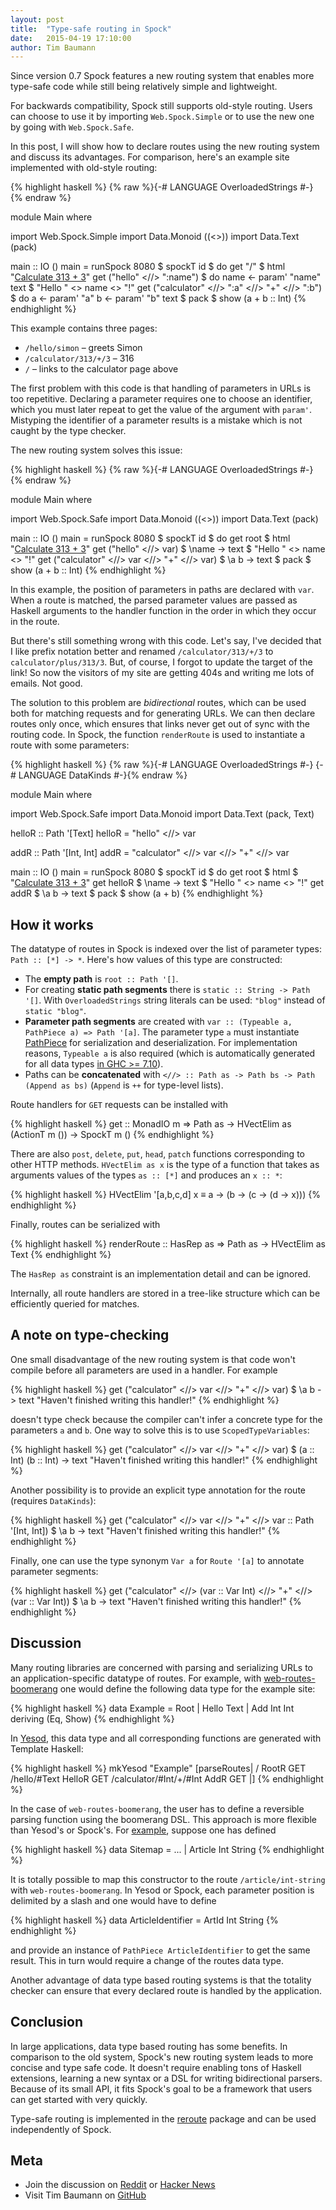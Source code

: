 ```yaml
---
layout: post
title:  "Type-safe routing in Spock"
date:   2015-04-19 17:10:00
author: Tim Baumann
---
```


Since version 0.7 Spock features a new routing system that enables more type-safe code while still being relatively simple and lightweight.

For backwards compatibility, Spock still supports old-style routing. Users can choose to use it by importing `Web.Spock.Simple` or to use the new one by going with `Web.Spock.Safe`.

In this post, I will show how to declare routes using the new routing system and discuss its advantages. For comparison, here's an example site implemented with old-style routing:

{% highlight haskell %}
{% raw %}{-# LANGUAGE OverloadedStrings #-}{% endraw %}

module Main where

import Web.Spock.Simple
import Data.Monoid ((<>))
import Data.Text (pack)

main :: IO ()
main = 
  runSpock 8080 $ spockT id $ do
    get "/" $
      html "<a href='/calculator/313/+/3'>Calculate 313 + 3</a>"
    get ("hello" <//> ":name") $ do
      name <- param' "name"
      text $ "Hello " <> name <> "!"
    get ("calculator" <//> ":a" <//> "+" <//> ":b") $ do
      a <- param' "a"
      b <- param' "b"
      text $ pack $ show (a + b :: Int)
{% endhighlight %}

This example contains three pages:

* `/hello/simon` – greets Simon
* `/calculator/313/+/3` – 316
* `/` – links to the calculator page above

The first problem with this code is that handling of parameters in URLs is too repetitive. Declaring a parameter requires one to choose an identifier, which you must later repeat to get the value of the argument with `param'`. Mistyping the identifier of a parameter results is a mistake which is not caught by the type checker.

The new routing system solves this issue:

{% highlight haskell %}
{% raw %}{-# LANGUAGE OverloadedStrings #-}{% endraw %}

module Main where

import Web.Spock.Safe
import Data.Monoid ((<>))
import Data.Text (pack)

main :: IO ()
main = 
  runSpock 8080 $ spockT id $ do
    get root $
      html "<a href='/calculator/313/+/3'>Calculate 313 + 3</a>"
    get ("hello" <//> var) $ \name ->
      text $ "Hello " <> name <> "!"
    get ("calculator" <//> var <//> "+" <//> var) $ \a b ->
      text $ pack $ show (a + b :: Int)
{% endhighlight %}

In this example, the position of parameters in paths are declared with `var`. When a route is matched, the parsed parameter values are passed as Haskell arguments to the handler function in the order in which they occur in the route.

But there's still something wrong with this code. Let's say, I've decided that I like prefix notation better and renamed `/calculator/313/+/3` to `calculator/plus/313/3`. But, of course, I forgot to update the target of the link! So now the visitors of my site are getting 404s and writing me lots of emails. Not good.

The solution to this problem are *bidirectional* routes, which can be used both for matching requests and for generating URLs. We can then declare routes only once, which ensures that links never get out of sync with the routing code. In Spock, the function `renderRoute` is used to instantiate a route with some parameters:

{% highlight haskell %}
{% raw %}{-# LANGUAGE OverloadedStrings #-}
{-# LANGUAGE DataKinds #-}{% endraw %}

module Main where

import Web.Spock.Safe
import Data.Monoid
import Data.Text (pack, Text)

helloR :: Path '[Text]
helloR = "hello" <//> var

addR :: Path '[Int, Int]
addR = "calculator" <//> var <//> "+" <//> var

main :: IO ()
main =
  runSpock 8080 $ spockT id $ do
    get root $
      html $ "<a href='" <> renderRoute addR 313 3 <> "'>Calculate 313 + 3</a>"
    get helloR $ \name ->
      text $ "Hello " <> name <> "!"
    get addR $ \a b ->
      text $ pack $ show (a + b)
{% endhighlight %}


## How it works

The datatype of routes in Spock is indexed over the list of parameter types: `Path :: [*] -> *`. Here's how values of this type are constructed:

* The **empty path** is `root :: Path '[]`.
* For creating **static path segments** there is `static :: String -> Path '[]`. With `OverloadedStrings` string literals can be used: `"blog"` instead of `static "blog"`.
* **Parameter path segments** are created with `var :: (Typeable a, PathPiece a) => Path '[a]`. The parameter type `a` must instantiate [PathPiece](https://hackage.haskell.org/package/path-pieces-0.2.0/docs/Web-PathPieces.html) for serialization and deserialization. For implementation reasons, `Typeable a` is also required (which is automatically generated for all data types [in GHC >= 7.10](https://mail.haskell.org/pipermail/haskell-cafe/2015-March/118817.html)). 
* Paths can be **concatenated** with `<//> :: Path as -> Path bs -> Path (Append as bs)` (`Append` is `++` for type-level lists).

Route handlers for `GET` requests can be installed with

{% highlight haskell %}
get :: MonadIO m => Path as -> HVectElim as (ActionT m ()) -> SpockT m ()
{% endhighlight %}

There are also `post`, `delete`, `put`, `head`, `patch` functions corresponding to other HTTP methods. `HVectElim as x` is the type of a function that takes as arguments values of the types `as :: [*]` and produces an `x :: *`:

{% highlight haskell %}
HVectElim '[a,b,c,d] x ≡ a -> (b -> (c -> (d -> x)))
{% endhighlight %}

Finally, routes can be serialized with

{% highlight haskell %}
renderRoute :: HasRep as => Path as -> HVectElim as Text
{% endhighlight %}

The `HasRep as` constraint is an implementation detail and can be ignored.

Internally, all route handlers are stored in a tree-like structure which can be efficiently queried for matches.

## A note on type-checking

One small disadvantage of the new routing system is that code won't compile before all parameters are used in a handler. For example

{% highlight haskell %}
    get ("calculator" <//> var <//> "+" <//> var) $ \a b ->
      text "Haven't finished writing this handler!"
{% endhighlight %}

doesn't type check because the compiler can't infer a concrete type for the parameters `a` and `b`. One way to solve this is to use `ScopedTypeVariables`:

{% highlight haskell %}
    get ("calculator" <//> var <//> "+" <//> var) $ \(a :: Int) (b :: Int) ->
      text "Haven't finished writing this handler!"
{% endhighlight %}

Another possibility is to provide an explicit type annotation for the route (requires `DataKinds`):

{% highlight haskell %}
    get ("calculator" <//> var <//> "+" <//> var :: Path '[Int, Int]) $ \a b ->
      text "Haven't finished writing this handler!"
{% endhighlight %}

Finally, one can use the type synonym `Var a` for `Route '[a]` to annotate parameter segments:

{% highlight haskell %}
    get ("calculator" <//> (var :: Var Int) <//> "+" <//> (var :: Var Int)) $ \a b ->
      text "Haven't finished writing this handler!"
{% endhighlight %}

## Discussion

Many routing libraries are concerned with parsing and serializing URLs to an application-specific datatype of routes. For example, with 
[web-routes-boomerang](https://ocharles.org.uk/blog/posts/2013-12-20-24-days-of-hackage-web-routes-boomerang.html) one would define the following data type for the example site:

{% highlight haskell %}
data Example = Root
             | Hello Text
             | Add Int Int
             deriving (Eq, Show)
{% endhighlight %}

In [Yesod](http://www.yesodweb.com/book/routing-and-handlers), this data type and all corresponding functions are generated with Template Haskell:

{% highlight haskell %}
mkYesod "Example" [parseRoutes|
  / RootR GET
  /hello/#Text HelloR GET
  /calculator/#Int/+/#Int AddR GET
|]
{% endhighlight %}

In the case of `web-routes-boomerang`, the user has to define a reversible parsing function using the boomerang DSL. This approach is more flexible than Yesod's or Spock's. For [example](http://hackage.haskell.org/package/web-routes-boomerang-0.28.3/docs/Web-Routes-Boomerang.html), suppose one has defined

{% highlight haskell %}
data Sitemap = ... | Article Int String
{% endhighlight %}

It is totally possible to map this constructor to the route `/article/int-string` with `web-routes-boomerang`. In Yesod or Spock, each parameter position is delimited by a slash and one would have to define

{% highlight haskell %}
data ArticleIdentifier = ArtId Int String
{% endhighlight %}

and provide an instance of `PathPiece ArticleIdentifier` to get the same result. This in turn would require a change of the routes data type.

Another advantage of data type based routing systems is that the totality checker can ensure that every declared route is handled by the application.

## Conclusion

In large applications, data type based routing has some benefits. In comparison to the old system, Spock's new routing system leads to more concise and type safe code. It doesn't require enabling tons of Haskell extensions, learning a new syntax or a DSL for writing bidirectional parsers. Because of its small API, it fits Spock's goal to be a framework that users can get started with very quickly.

Type-safe routing is implemented in the [reroute](http://hackage.haskell.org/package/reroute) package and can be used independently of Spock.

## Meta

* Join the discussion on [Reddit](http://www.reddit.com/r/haskell/comments/334rr0/typesafe_routing_in_spock_explained/) or [Hacker News](https://news.ycombinator.com/item?id=9403476)
* Visit Tim Baumann on [GitHub](https://github.com/timjb)
